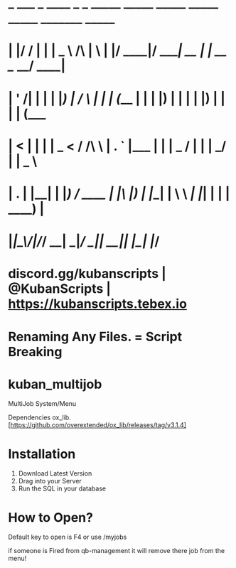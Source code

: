 #
#
#  _  ___    _ ____          _   _  _____  _____ _____  _____ _____ _______ _____ 
# | |/ / |  | |  _ \   /\   | \ | |/ ____|/ ____|  __ \|_   _|  __ \__   __/ ____|
# | ' /| |  | | |_) | /  \  |  \| | (___ | |    | |__) | | | | |__) | | | | (___  
# |  < | |  | |  _ < / /\ \ | . ` |\___ \| |    |  _  /  | | |  ___/  | |  \___ \ 
# | . \| |__| | |_) / ____ \| |\  |____) | |____| | \ \ _| |_| |      | |  ____) |
# |_|\_\\____/|____/_/    \_\_| \_|_____/ \_____|_|  \_\_____|_|      |_| |_____/ 
#                                                                                 
#                                                                                                                                                                                               
# discord.gg/kubanscripts | @KubanScripts | https://kubanscripts.tebex.io
# 
# Renaming Any Files. = Script Breaking
#
#

# kuban_multijob
MultiJob System/Menu 

Dependencies
ox_lib. [https://github.com/overextended/ox_lib/releases/tag/v3.1.4]

# Installation
1. Download Latest Version
2. Drag into your Server 
3. Run the SQL in your database

# How to Open?
Default key to open is F4 or use /myjobs

if someone is Fired from qb-management it will remove there job from the menu!
